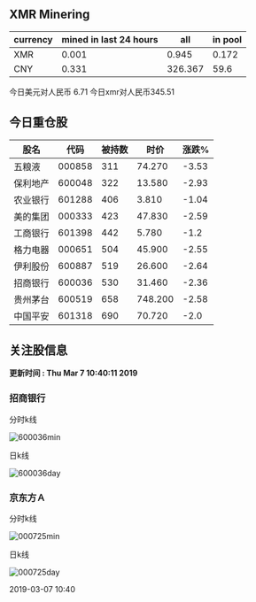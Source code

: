 ## XMR Minering

|currency|mined in last 24 hours|all|in pool|
|---|---|---|---|
|XMR|0.001|0.945|0.172|
|CNY|0.331|326.367|59.6|

今日美元对人民币 6.71	今日xmr对人民币345.51


## 今日重仓股 

|股名|代码|被持数|时价|涨跌%|
|---|---|---|---|---|
|五粮液|000858|311|74.270|-3.53|
|保利地产|600048|322|13.580|-2.93|
|农业银行|601288|406|3.810|-1.04|
|美的集团|000333|423|47.830|-2.59|
|工商银行|601398|442|5.780|-1.2|
|格力电器|000651|504|45.900|-2.55|
|伊利股份|600887|519|26.600|-2.64|
|招商银行|600036|530|31.460|-2.36|
|贵州茅台|600519|658|748.200|-2.58|
|中国平安|601318|690|70.720|-2.0|

## 关注股信息
**更新时间 : Thu Mar  7 10:40:11 2019**
### 招商银行 
分时k线

![600036min](http://image.sinajs.cn/newchart/min/n/sh600036.gif)

日k线

![600036day](http://image.sinajs.cn/newchart/daily/n/sh600036.gif)

### 京东方Ａ 
分时k线

![000725min](http://image.sinajs.cn/newchart/min/n/sz000725.gif)

日k线

![000725day](http://image.sinajs.cn/newchart/daily/n/sz000725.gif)

2019-03-07 10:40